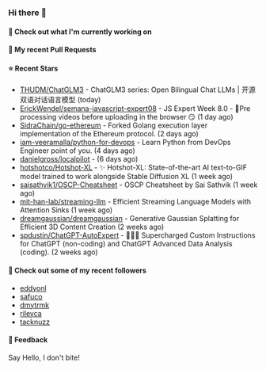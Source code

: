### Hi there 👋

#### 👷 Check out what I'm currently working on

#### 🔨 My recent Pull Requests


#### ⭐ Recent Stars

- [THUDM/ChatGLM3](https://github.com/THUDM/ChatGLM3) - ChatGLM3 series: Open Bilingual Chat LLMs | 开源双语对话语言模型 (today)
- [ErickWendel/semana-javascript-expert08](https://github.com/ErickWendel/semana-javascript-expert08) - JS Expert Week 8.0 - 🎥Pre processing videos before uploading in the browser 😏 (1 day ago)
- [SidraChain/go-ethereum](https://github.com/SidraChain/go-ethereum) - Forked Golang execution layer implementation of the Ethereum protocol. (2 days ago)
- [iam-veeramalla/python-for-devops](https://github.com/iam-veeramalla/python-for-devops) - Learn Python from DevOps Engineer point of you. (4 days ago)
- [danielgross/localpilot](https://github.com/danielgross/localpilot) -  (6 days ago)
- [hotshotco/Hotshot-XL](https://github.com/hotshotco/Hotshot-XL) - ✨ Hotshot-XL: State-of-the-art AI text-to-GIF model trained to work alongside Stable Diffusion XL (1 week ago)
- [saisathvik1/OSCP-Cheatsheet](https://github.com/saisathvik1/OSCP-Cheatsheet) - OSCP Cheatsheet by Sai Sathvik (1 week ago)
- [mit-han-lab/streaming-llm](https://github.com/mit-han-lab/streaming-llm) - Efficient Streaming Language Models with Attention Sinks (1 week ago)
- [dreamgaussian/dreamgaussian](https://github.com/dreamgaussian/dreamgaussian) - Generative Gaussian Splatting for Efficient 3D Content Creation (2 weeks ago)
- [spdustin/ChatGPT-AutoExpert](https://github.com/spdustin/ChatGPT-AutoExpert) - 🚀🧠💬 Supercharged Custom Instructions for ChatGPT (non-coding) and ChatGPT Advanced Data Analysis (coding).  (2 weeks ago)

#### 👯 Check out some of my recent followers

- [eddyonl](https://github.com/eddyonl)
- [safuco](https://github.com/safuco)
- [dmytrmk](https://github.com/dmytrmk)
- [rileyca](https://github.com/rileyca)
- [tacknuzz](https://github.com/tacknuzz)

#### 💬 Feedback

Say Hello, I don't bite!